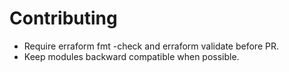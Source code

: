 ﻿# Contributing
- Require 	erraform fmt -check and 	erraform validate before PR.
- Keep modules backward compatible when possible.
